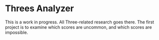 # Threes Analyzer

This is a work in progress. All Three-related research goes there. The first project is to examine which scores are uncommon, and which scores are impossible.
